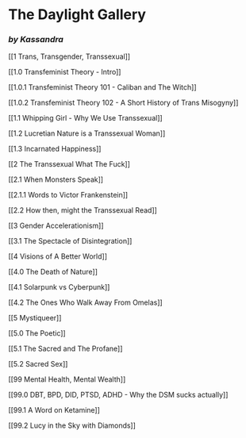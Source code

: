 # The Daylight Gallery 
### *by Kassandra*

[[1 Trans, Transgender, Transsexual]]

[[1.0 Transfeminist Theory - Intro]]

[[1.0.1 Transfeminist Theory 101 - Caliban and The Witch]]

[[1.0.2 Transfeminist Theory 102 - A Short History of Trans Misogyny]]

[[1.1 Whipping Girl - Why We Use Transsexual]]

[[1.2 Lucretian Nature is a Transsexual Woman]]

[[1.3 Incarnated Happiness]]


[[2 The Transsexual What The Fuck]]

[[2.1 When Monsters Speak]]

[[2.1.1 Words to Victor Frankenstein]]

[[2.2 How then, might the Transsexual Read]]


[[3 Gender Accelerationism]]

[[3.1 The Spectacle of Disintegration]]


[[4 Visions of A Better World]]

[[4.0 The Death of Nature]]

[[4.1 Solarpunk vs Cyberpunk]]

[[4.2 The Ones Who Walk Away From Omelas]]


[[5 Mystiqueer]]

[[5.0 The Poetic]]

[[5.1 The Sacred and The Profane]]

[[5.2 Sacred Sex]]


[[99 Mental Health, Mental Wealth]]

[[99.0 DBT, BPD, DID, PTSD, ADHD - Why the DSM sucks actually]]

[[99.1 A Word on Ketamine]]

[[99.2 Lucy in the Sky with Diamonds]]

